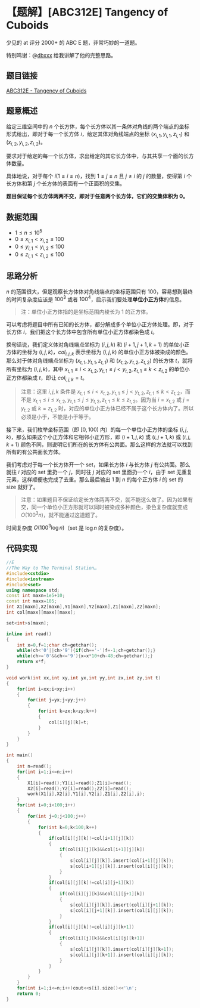 # 【题解】[ABC312E] Tangency of Cuboids

少见的 at 评分 $2000+$ 的 ABC E 题，非常巧妙的一道题。

特别鸣谢：@[dbxxx](https://www.luogu.com.cn/user/120868) 给我讲解了他的完整思路。

## 题目链接

[ABC312E - Tangency of Cuboids](https://atcoder.jp/contests/abc312/tasks/abc312_e)

## 题意概述

给定三维空间中的 $n$ 个长方体，每个长方体以其一条体对角线的两个端点的坐标形式给出，即对于每一个长方体 $i$，给定其体对角线端点的坐标 $(x_{i,1},y_{i,1},z_{i,1})$ 和 $(x_{i,2},y_{i,2},z_{i,2})$。

要求对于给定的每一个长方体，求出给定的其它长方体中，与其共享一个面的长方体数量。

具体地说，对于每个 $i(1 \le i \le n)$，找到 $1≤j≤n$ 且 $j≠i$ 的 $j$ 的数量，使得第 $i$ 个长方体和第 $j$ 个长方体的表面有一个正面积的交集。

**题目保证每个长方体两两不交，即对于任意两个长方体，它们的交集体积为 $0$。**

## 数据范围

- $1\le n \le 10^5$
- $0 \le x_{i,1}<x_{i,2}\le 100$
- $0 \le y_{i,1}<y_{i,2}\le 100$
- $0 \le z_{i,1}<z_{i,2}\le 100$

## 思路分析

$n$ 的范围很大，但是观察长方体体对角线端点的坐标范围只有 $100$，容易想到最终的时间复杂度应该是 $100^3$ 或者 $100^4$，启示我们要处理**单位小正方体**的信息。

> 注：单位小正方体指的是坐标范围内棱长为 $1$ 的正方体。

可以考虑将题目中所有已知的长方体，都分解成多个单位小正方体处理。即，对于长方体 $i$，我们把这个长方体中包含所有单位小正方体都染色成 $i$。

换句话说，我们定义体对角线端点坐标为 $(i,j,k)$ 和 $(i+1,j+1,k+1)$ 的单位小正方体的坐标为 $(i,j,k)$，$col_{i,j,k}$ 表示坐标为 $(i,j,k)$ 的单位小正方体被染成的颜色。那么对于体对角线端点坐标为 $(x_{t,1},y_{t,1},z_{t,1})$ 和 $(x_{t,2},y_{t,2},z_{t,2})$ 的长方体 $t$，就将所有坐标为 $(i,j,k)$，其中 $x_{t,1}\le i <x_{t,2},y_{t,1} \le j < y_{t,2},z_{t,1} \le k < z_{t,2}$ 的单位小正方体都染成 $t$，即让 $col_{i,j,k}=t$。

> 注意：这里 $i,j,k$ 条件是 $x_{t,1}\le i <x_{t,2},y_{t,1}\le j<y_{t,2},z_{t,1} \le k <z_{t,2}$，而不是 $x_{t,1}\le i \le x_{t,2},y_{t,1}\le j \le y_{t,2},z_{t,1} \le k \le z_{t,2}$。因为当 $i=x_{t,2}$ 或 $j=y_{t,2}$ 或 $k=z_{t,2}$ 时，对应的单位小正方体已经不属于这个长方体内了。所以必须是小于，不能是小于等于。

接下来，我们枚举坐标范围（即 $[0,100)$ 内）的每一个单位小正方体的坐标 $(i,j,k)$，那么如果这个小正方体和它相邻小正方形，即 $(i+1,j,k)$ 或 $(i,j+1,k)$ 或 $(i,j,k+1)$ 颜色不同，则说明它们所在的长方体有公共面。那么这样的方法就可以找到所有的有公共面长方体。

我们考虑对于每一个长方体开一个 set，如果长方体 $i$ 与长方体 $j$ 有公共面。那么就往 $i$ 对应的 set 里扔一个 $j$，同时往 $j$ 对应的 set 里面扔一个 $i$，由于 set 无重复元素，这样顺便也完成了去重。那么最后输出 $1$ 到 $n$ 的每个正方体 $i$ 的 set 的 size 就好了。

>注意：如果题目不保证给定长方体两两不交，就不能这么做了。因为如果有交，同一个单位小正方形就可以同时被染成多种颜色，染色复杂度就变成 $O(100^3 n)$，就不能通过这道题了。

时间复杂度 $O(100^3 \log n)$（set 是 $\log n$ 的复杂度）。

## 代码实现

```cpp
//E
//The Way to The Terminal Station…
#include<cstdio>
#include<iostream>
#include<set>
using namespace std;
const int maxn=1e5+10;
const int maxx=105;
int X1[maxn],X2[maxn],Y1[maxn],Y2[maxn],Z1[maxn],Z2[maxn];
int col[maxx][maxx][maxx];

set<int>s[maxn];

inline int read()
{
	int x=0,f=1;char ch=getchar();
	while(ch<'0'||ch>'9'){if(ch=='-')f=-1;ch=getchar();}
	while(ch>='0'&&ch<='9'){x=x*10+ch-48;ch=getchar();}
	return x*f;
}

void work(int xx,int xy,int yx,int yy,int zx,int zy,int t)
{
	for(int i=xx;i<xy;i++)
	{
		for(int j=yx;j<yy;j++)
		{
			for(int k=zx;k<zy;k++)
			{
				col[i][j][k]=t;
			}
		}
	}
}

int main()
{
	int n=read();
	for(int i=1;i<=n;i++)
	{
		X1[i]=read();Y1[i]=read();Z1[i]=read();
		X2[i]=read();Y2[i]=read();Z2[i]=read();
		work(X1[i],X2[i],Y1[i],Y2[i],Z1[i],Z2[i],i);
	}
	for(int i=0;i<100;i++)
	{
		for(int j=0;j<100;j++)
		{
			for(int k=0;k<100;k++)
			{
				if(col[i][j][k]!=col[i+1][j][k])
				{
					if(col[i][j][k]&&col[i+1][j][k])
					{
						s[col[i][j][k]].insert(col[i+1][j][k]);
						s[col[i+1][j][k]].insert(col[i][j][k]);
					}
				}
				if(col[i][j][k]!=col[i][j+1][k])
				{
					if(col[i][j][k]&&col[i][j+1][k])
					{
						s[col[i][j][k]].insert(col[i][j+1][k]);
						s[col[i][j+1][k]].insert(col[i][j][k]);
					}
				}
				if(col[i][j][k]!=col[i][j][k+1])
				{
					if(col[i][j][k]&&col[i][j][k+1])
					{
						s[col[i][j][k]].insert(col[i][j][k+1]);
						s[col[i][j][k+1]].insert(col[i][j][k]);
					}
				}
			}
		}
	}
	for(int i=1;i<=n;i++)cout<<s[i].size()<<'\n';
	return 0;
}
```

